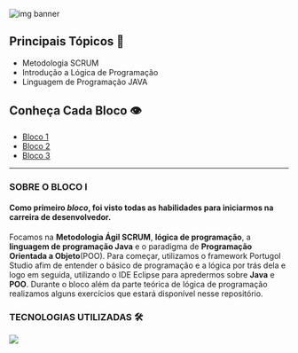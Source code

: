 ![img banner](https://i.imgur.com/nPXv75w.png)

## Principais Tópicos 📝

- Metodologia SCRUM
- Introdução a Lógica de Programação
- Linguagem de Programação JAVA

## Conheça Cada Bloco 👁‍

* [Bloco 1](https://github.com/marianac-campos/bootcamp_generation/tree/main/Bloco1)
* [Bloco 2](https://github.com/marianac-campos/bootcamp_generation/tree/main/Bloco2)
* [Bloco 3](https://github.com/marianac-campos/bootcamp_generation/tree/main/bloco3)

---

### SOBRE O BLOCO I
#### Como primeiro *bloco*, foi visto todas as **habilidades** para iniciarmos na carreira de desenvolvedor.

Focamos na **Metodologia Ágil SCRUM**, **lógica de programação**, a **linguagem de programação Java** e o paradigma de **Programação Orientada a Objeto**(POO). 
Para começar, utilizamos o framework Portugol Studio afim de entender o básico de programação e a lógica por trás dela e logo em seguida, utilizando o IDE Eclipse para apredermos sobre **Java** e **POO**. 
Durante o bloco além da parte teórica de lógica de programação realizamos alguns exercícios que estará disponível nesse repositório.

### TECNOLOGIAS UTILIZADAS 🛠

<img src="https://img.shields.io/badge/EclipseIDE-239120?style=for-the-badge&logo=EclipseIDE&logoColor=white&">


